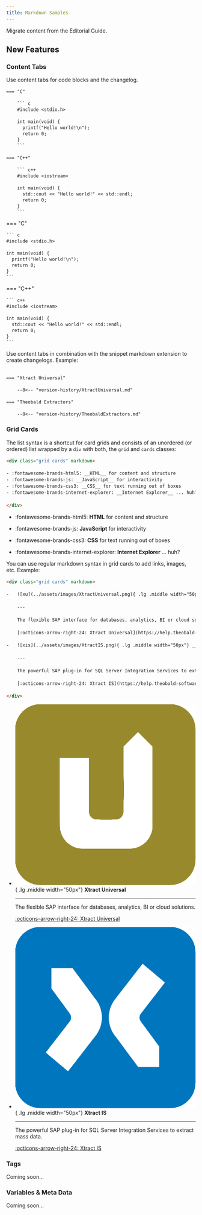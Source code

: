 ```yaml
---
title: Markdown Samples
---
```


Migrate content from the Editorial Guide.

## New Features

### Content Tabs

Use content tabs for code blocks and the changelog.

``` title="Content tabs with code blocks"
=== "C"

    ``` c
    #include <stdio.h>

    int main(void) {
      printf("Hello world!\n");
      return 0;
    }
    ```

=== "C++"

    ``` c++
    #include <iostream>

    int main(void) {
      std::cout << "Hello world!" << std::endl;
      return 0;
    }
    ```
```

<div class="result" markdown>

=== "C"

    ``` c
    #include <stdio.h>

    int main(void) {
      printf("Hello world!\n");
      return 0;
    }
    ```

=== "C++"

    ``` c++
    #include <iostream>

    int main(void) {
      std::cout << "Hello world!" << std::endl;
      return 0;
    }
    ```

</div>

Use content tabs in combination with the snippet markdown extension to create changelogs. Example:

``` title="Content tabs with changelogs"

=== "Xtract Universal"

    --8<-- "version-history/XtractUniversal.md"

=== "Theobald Extractors"

    --8<-- "version-history/TheobaldExtractors.md"
```

### Grid Cards

The list syntax is a shortcut for card grids and consists of an unordered (or ordered) list wrapped by a `div` with both, the `grid` and `cards` classes:


``` html title="Card grid"
<div class="grid cards" markdown>

- :fontawesome-brands-html5: __HTML__ for content and structure
- :fontawesome-brands-js: __JavaScript__ for interactivity
- :fontawesome-brands-css3: __CSS__ for text running out of boxes
- :fontawesome-brands-internet-explorer: __Internet Explorer__ ... huh?

</div>
```

<div class="result" markdown>
  <div class="grid cards" markdown>

- :fontawesome-brands-html5: **HTML** for content and structure
- :fontawesome-brands-js: **JavaScript** for interactivity
- :fontawesome-brands-css3: **CSS** for text running out of boxes
- :fontawesome-brands-internet-explorer: **Internet Explorer** ... huh?

  </div>
</div>


You can use regular markdown syntax in grid cards to add links, images, etc. Example:

``` html title="Card grid, complex example"
<div class="grid cards" markdown>

-   ![xu](../assets/images/XtractUniversal.png){ .lg .middle width="50px"} __Xtract Universal__

	---
	
    The flexible SAP interface for databases, analytics, BI or cloud solutions.

    [:octicons-arrow-right-24: Xtract Universal](https://help.theobald-software.com/en/xtract-universal/)

-   ![xis](../assets/images/XtractIS.png){ .lg .middle width="50px"} __Xtract IS__

    ---

    The powerful SAP plug-in for SQL Server Integration Services to extract mass data.

    [:octicons-arrow-right-24: Xtract IS](https://help.theobald-software.com/en/xtract-is/)

</div>
```

<div class="result" markdown>
  <div class="grid cards" markdown>

-   ![xu](../assets/images/XtractUniversal.png){ .lg .middle width="50px"} __Xtract Universal__

	---
	
    The flexible SAP interface for databases, analytics, BI or cloud solutions.

    [:octicons-arrow-right-24: Xtract Universal](https://help.theobald-software.com/en/xtract-universal/)

-   ![xis](../assets/images/XtractIS.png){ .lg .middle width="50px"} __Xtract IS__

    ---

    The powerful SAP plug-in for SQL Server Integration Services to extract mass data.

    [:octicons-arrow-right-24: Xtract IS](https://help.theobald-software.com/en/xtract-is/)

  </div>
</div>

### Tags

Coming soon...

### Variables & Meta Data

Coming soon...
